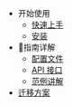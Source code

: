 - 开始使用
  - [快速上手](quickstart.md)
  - [安装](install.md)
- 指南详解
  - [配置文件](configuration.md)
  - [API 接口](api.md)
  - [范例讲解](examples.md)
- [迁移方案](migrate.md)
